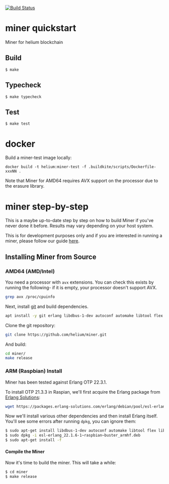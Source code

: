 [![Build Status](https://badge.buildkite.com/a2ced4f1160fa02aa8b735e7edb80f8ef787a299963ff88942.svg?branch=master)](https://buildkite.com/helium/miner)

miner quickstart
=====

Miner for helium blockchain

Build
-----

    $ make

Typecheck
-----

    $ make typecheck

Test
-----

    $ make test

docker
=====

Build a miner-test image locally:

```
docker build -t helium:miner-test -f .buildkite/scripts/Dockerfile-xxxNN .
```

Note that Miner for AMD64 requires AVX support on the processor due to the erasure library.


miner step-by-step
=====

This is a maybe up-to-date step by step on how to build Miner if you've never done it before. Results may vary depending on your host system.

This is for development purposes only and if you are interested in running a miner, please follow our guide [here](https://developer.helium.com/blockchain/run-your-own-miner).

## Installing Miner from Source

### AMD64 (AMD/Intel)

You need a processor with `avx` extensions. You can check this exists by running the following- if it is empty, your processor doesn't support AVX.
```bash
grep avx /proc/cpuinfo
```
Next, install [git](https://git-scm.com/) and build dependencies.

```bash
apt install -y git erlang libdbus-1-dev autoconf automake libtool flex libgmp-dev cmake libsodium-dev libssl-dev bison libsnappy-dev libclang-dev doxygen vim build-essential cargo parallel
```

Clone the git repository:

```bash
git clone https://github.com/helium/miner.git
```

And build:
```bash
cd miner/
make release
```

### ARM (Raspbian) Install

Miner has been tested against Erlang OTP 22.3.1.

To install OTP 21.3.3 in Raspian, we'll first acquire the Erlang package from [Erlang Solutions](https://www.erlang-solutions.com/resources/download.html):

```bash
wget https://packages.erlang-solutions.com/erlang/debian/pool/esl-erlang_22.1.6-1~raspbian~buster_armhf.deb
```

Now we'll install various other dependencies and then install Erlang itself. You'll see some errors after running `dpkg`, you can ignore them:

```bash
$ sudo apt-get install libdbus-1-dev autoconf automake libtool flex libgmp-dev cmake libsodium-dev libssl-dev bison libsnappy-dev libclang-dev doxygen
$ sudo dpkg -i esl-erlang_22.1.6-1~raspbian~buster_armhf.deb
$ sudo apt-get install -f
```

#### Compile the Miner

Now it's time to build the miner. This will take a while:

```bash
$ cd miner
$ make release
```

